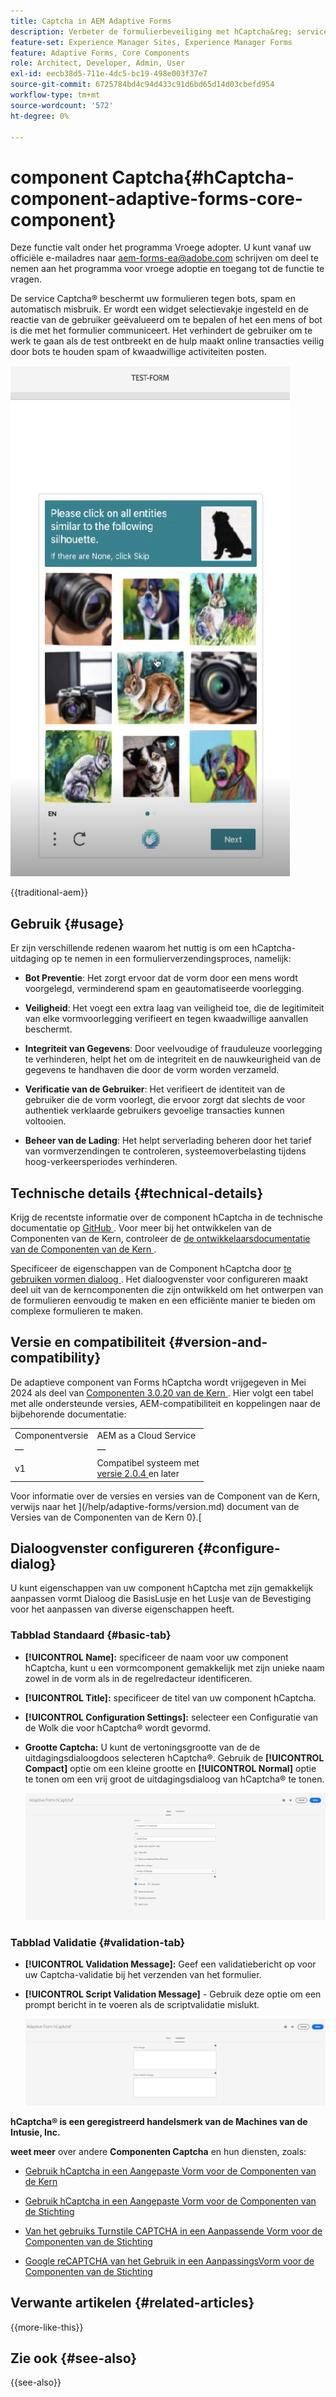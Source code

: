 ```yaml
---
title: Captcha in AEM Adaptive Forms
description: Verbeter de formulierbeveiliging met hCaptcha&reg; service zonder problemen. Stap-voor-stap gids binnen!
feature-set: Experience Manager Sites, Experience Manager Forms
feature: Adaptive Forms, Core Components
role: Architect, Developer, Admin, User
exl-id: eecb38d5-711e-4dc5-bc19-498e003f37e7
source-git-commit: 6725784bd4c94d433c91d6bd65d14d03cbefd954
workflow-type: tm+mt
source-wordcount: '572'
ht-degree: 0%

---
```



# component Captcha{#hCaptcha-component-adaptive-forms-core-component}

<span class="preview"> Deze functie valt onder het programma Vroege adopter. U kunt vanaf uw officiële e-mailadres naar aem-forms-ea@adobe.com schrijven om deel te nemen aan het programma voor vroege adoptie en toegang tot de functie te vragen. </span>

De service Captcha® beschermt uw formulieren tegen bots, spam en automatisch misbruik. Er wordt een widget selectievakje ingesteld en de reactie van de gebruiker geëvalueerd om te bepalen of het een mens of bot is die met het formulier communiceert. Het verhindert de gebruiker om te werk te gaan als de test ontbreekt en de hulp maakt online transacties veilig door bots te houden spam of kwaadwillige activiteiten posten.

![ hCaptcha® ](/help/adaptive-forms/assets/hCaptcha-challenge.png)

{{traditional-aem}}

## Gebruik {#usage}

Er zijn verschillende redenen waarom het nuttig is om een hCaptcha-uitdaging op te nemen in een formulierverzendingsproces, namelijk:

- **Bot Preventie**: Het zorgt ervoor dat de vorm door een mens wordt voorgelegd, verminderend spam en geautomatiseerde voorlegging.

- **Veiligheid**: Het voegt een extra laag van veiligheid toe, die de legitimiteit van elke vormvoorlegging verifieert en tegen kwaadwillige aanvallen beschermt.

- **Integriteit van Gegevens**: Door veelvoudige of frauduleuze voorlegging te verhinderen, helpt het om de integriteit en de nauwkeurigheid van de gegevens te handhaven die door de vorm worden verzameld.

- **Verificatie van de Gebruiker**: Het verifieert de identiteit van de gebruiker die de vorm voorlegt, die ervoor zorgt dat slechts de voor authentiek verklaarde gebruikers gevoelige transacties kunnen voltooien.

- **Beheer van de Lading**: Het helpt serverlading beheren door het tarief van vormverzendingen te controleren, systeemoverbelasting tijdens hoog-verkeersperiodes verhinderen.

## Technische details {#technical-details}

Krijg de recentste informatie over de component hCaptcha in de technische documentatie op [ GitHub ](https://github.com/adobe/aem-core-forms-components/blob/master/ui.af.apps/src/main/content/jcr_root/apps/core/fd/components/form/hCaptcha/v1/hCaptcha/README.md). Voor meer bij het ontwikkelen van de Componenten van de Kern, controleer de [ de ontwikkelaarsdocumentatie van de Componenten van de Kern ](/help/developing/overview.md).

Specificeer de eigenschappen van de Component hCaptcha door [ te gebruiken vormen dialoog ](#configure-dialog). Het dialoogvenster voor configureren maakt deel uit van de kerncomponenten die zijn ontwikkeld om het ontwerpen van de formulieren eenvoudig te maken en een efficiënte manier te bieden om complexe formulieren te maken.

## Versie en compatibiliteit {#version-and-compatibility}


De adaptieve component van Forms hCaptcha wordt vrijgegeven in Mei 2024 als deel van [ Componenten 3.0.20 van de Kern ](https://github.com/adobe/aem-core-forms-components/commit/a4cb97131ffad47137a8f5f173401128a1cf3491). Hier volgt een tabel met alle ondersteunde versies, AEM-compatibiliteit en koppelingen naar de bijbehorende documentatie:

|  |  |
|---|---|
| Componentversie | AEM as a Cloud Service |
| — | — |
| v1 | Compatibel systeem met <br>[ versie 2.0.4 ](/help/adaptive-forms/version.md) en later | Compatibel | Compatibel |

Voor informatie over de versies en versies van de Component van de Kern, verwijs naar het ](/help/adaptive-forms/version.md) document van de Versies van de Componenten van de Kern 0}.[

## Dialoogvenster configureren {#configure-dialog}

U kunt eigenschappen van uw component hCaptcha met zijn gemakkelijk aanpassen vormt Dialoog die BasisLusje en het Lusje van de Bevestiging voor het aanpassen van diverse eigenschappen heeft.

### Tabblad Standaard {#basic-tab}

- **[!UICONTROL Name]:** specificeer de naam voor uw component hCaptcha, kunt u een vormcomponent gemakkelijk met zijn unieke naam zowel in de vorm als in de regelredacteur identificeren.
- **[!UICONTROL Title]:** specificeer de titel van uw component hCaptcha.
- **[!UICONTROL Configuration Settings]:** selecteer een Configuratie van de Wolk die voor hCaptcha® wordt gevormd.
- **Grootte Captcha:** U kunt de vertoningsgrootte van de de uitdagingsdialoogdoos selecteren hCaptcha®. Gebruik de **[!UICONTROL Compact]** optie om een kleine grootte en **[!UICONTROL Normal]** optie te tonen om een vrij groot de uitdagingsdialoog van hCaptcha® te tonen.<!-- or **[!UICONTROL Invisible]** to validate hCaptcha&reg; without explicitly rendering the checkbox widget on the user interface. -->

  ![ hCaptcha BasisLusje ](/help/adaptive-forms/assets/hcaptcha-basic.png)

### Tabblad Validatie {#validation-tab}

- **[!UICONTROL Validation Message]:** Geef een validatiebericht op voor uw Captcha-validatie bij het verzenden van het formulier.
- **[!UICONTROL Script Validation Message]** - Gebruik deze optie om een prompt bericht in te voeren als de scriptvalidatie mislukt.

  ![ hCaptcha het Lusje van de Bevestiging ](/help/adaptive-forms/assets/hcaptcha-validation-tab.png)

**hCaptcha® is een geregistreerd handelsmerk van de Machines van de Intusie, Inc.**

**weet meer** over andere **Componenten Captcha** en hun diensten, zoals:

- [ Gebruik hCaptcha in een Aangepaste Vorm voor de Componenten van de Kern ](https://experienceleague.adobe.com/en/docs/experience-manager-cloud-service/content/forms/adaptive-forms-authoring/authoring-adaptive-forms-core-components/create-an-adaptive-form-on-forms-cs/integrate-adaptive-forms-hcaptcha-core-components)

- [ Gebruik hCaptcha in een Aangepaste Vorm voor de Componenten van de Stichting ](https://experienceleague.adobe.com/en/docs/experience-manager-cloud-service/content/forms/adaptive-forms-authoring/authoring-adaptive-forms-foundation-components/add-components-to-an-adaptive-form/integrate-adaptive-forms-hcaptcha)

- [ Van het gebruiks Turnstile CAPTCHA in een Aanpassende Vorm voor de Componenten van de Stichting ](https://experienceleague.adobe.com/en/docs/experience-manager-cloud-service/content/forms/adaptive-forms-authoring/authoring-adaptive-forms-foundation-components/add-components-to-an-adaptive-form/integrate-adaptive-forms-turnstile)

- [ Google reCAPTCHA van het Gebruik in een AanpassingsVorm voor de Componenten van de Stichting ](https://experienceleague.adobe.com/en/docs/experience-manager-cloud-service/content/forms/adaptive-forms-authoring/authoring-adaptive-forms-core-components/create-an-adaptive-form-on-forms-cs/captcha-adaptive-forms-core-components)

## Verwante artikelen {#related-articles}

{{more-like-this}}

## Zie ook {#see-also}

{{see-also}}
